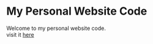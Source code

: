 # My Personal Website Code

Welcome to my personal website code.  
visit it [here](https://aladin002dz.github.io)
